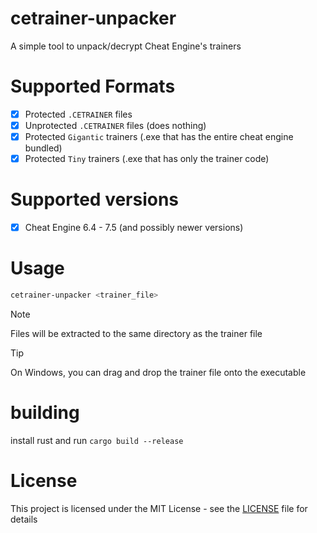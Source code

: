 # cetrainer-unpacker

A simple tool to unpack/decrypt Cheat Engine's trainers

# Supported Formats

- [x] Protected `.CETRAINER` files
- [x] Unprotected `.CETRAINER` files (does nothing)
- [x] Protected `Gigantic` trainers (.exe that has the entire cheat engine bundled)
- [x] Protected `Tiny` trainers (.exe that has only the trainer code)

# Supported versions

- [x] Cheat Engine 6.4 - 7.5 (and possibly newer versions)

# Usage

```bash
cetrainer-unpacker <trainer_file>
```

> [!NOTE]  
> Files will be extracted to the same directory as the trainer file

> [!TIP]
> On Windows, you can drag and drop the trainer file onto the executable

# building

install rust and run `cargo build --release`

# License

This project is licensed under the MIT License - see the [LICENSE](LICENSE) file for details
